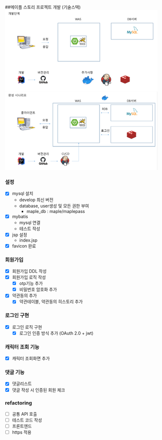 ##메이플 스토리 프로젝트
개발 (기술스택)
![img.png](img.png)
![img_1.png](img_1.png)


### 설정
- [x] mysql 설치
  - develop 최신 버전
  - database, user생성 및 모든 권한 부여
    - maple_db : maple/maplepass
- [x] mybatis
  - mysql 연결
  - 테스트 작성
- [x] jsp 설정
  - index.jsp
- [x] favicon 완료

### 회원가입
- [x] 회원가입 DDL 작성
- [x] 회원가입 로직 작성
  - [x] otp기능 추가
  - [x] 비밀번호 암호화 추가
- [x] 약관동의 추가
  - [x] 약관테이블, 약관동의 히스토리 추가

### 로그인 구현
- [x] 로그인 로직 구현
  - [x] 로그인 인증 방식 추가 (OAuth 2.0 + jwt)

### 캐릭터 조회 기능
- [x] 캐릭터 조회화면 추가

### 댓글 기능
- [x] 댓글리스트
- [x] 댓글 작성 시 인증된 회원 체크

### refactoring
- [ ] 공통 API 호출
- [ ] 테스트 코드 작성
- [ ] 프론트엔드
- [ ] https 적용